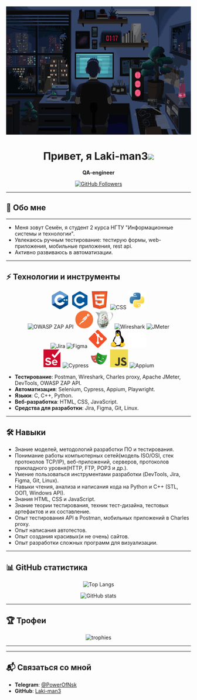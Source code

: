 <p align="center">
  <img
    src="https://github.com/Laki-man3/Laki-man3/blob/main/images/banner.gif"
    alt="banner"
    width="600"
    height="350"
  />
</p>



<h1 align="center">
  Привет, я Laki-man3<img src="https://media.giphy.com/media/hvRJCLFzcasrR4ia7z/giphy.gif" width="30px"/>
</h1>

<p align="center">
  <b>QA-engineer</b>
</p>

<p align="center">
  <!-- Бэйдж на ваши подписчики на GitHub -->
  <a href="https://github.com/Laki-man3" target="_blank">
    <img src="https://img.shields.io/github/followers/Laki-man3?style=for-the-badge&label=Follow&logo=github" alt="GitHub Followers"/>
  </a>
</p>


---

## 📝 Обо мне
---
- Меня зовут Семён, я студент 2 курса НГТУ "Информационные системы и технологии".
- Увлекаюсь ручным тестирование: тестирую формы, web-приложения, мобильные приложения, rest api.
- Активно развиваюсь в автоматизации.
---

## ⚡️ Технологии и инструменты

<p align="center">
  <img src="https://raw.githubusercontent.com/devicons/devicon/ca28c779441053191ff11710fe24a9e6c23690d6/icons/cplusplus/cplusplus-original.svg" alt="C++" width="50" weight="50"/>
  <img src="https://raw.githubusercontent.com/devicons/devicon/ca28c779441053191ff11710fe24a9e6c23690d6/icons/c/c-plain.svg" alt="C" width="50" weight="50"/>
  <img src="https://raw.githubusercontent.com/devicons/devicon/ca28c779441053191ff11710fe24a9e6c23690d6/icons/html5/html5-original.svg" alt="HTML" width="50" weight="50"/>
  <img src="https://upload.wikimedia.org/wikipedia/commons/thumb/6/62/CSS3_logo.svg/1024px-CSS3_logo.svg.png" alt="CSS" width="50" weight="50"/>
  <img src="https://raw.githubusercontent.com/devicons/devicon/ca28c779441053191ff11710fe24a9e6c23690d6/icons/python/python-original.svg" alt="Python" width="50" weight="50"/>
  <br>
  <img src="https://ih1.redbubble.net/image.1191456572.9129/st,small,507x507-pad,600x600,f8f8f8.jpg" alt="OWASP ZAP API" width="50" weight="50"/>
  <img src="https://raw.githubusercontent.com/devicons/devicon/ca28c779441053191ff11710fe24a9e6c23690d6/icons/postman/postman-original.svg" alt="Postman" width="50" weight="50"/>
  <img src="https://raw.githubusercontent.com/sevenler/software/96c3079f551536d72bacb190a86b28f6f5e0c47e/charles/icon/charles_icon.svg" alt="Charles proxy" width="50" weight="50"/>
  <img src="https://upload.wikimedia.org/wikipedia/commons/thumb/d/df/Wireshark_icon.svg/100px-Wireshark_icon.svg.png" alt="Wireshark" width="50" weight="50"/>
  <img src="https://vectorified.com/images/jmeter-icon-28.png" alt="JMeter" width="50" weight="50"/>
  <br>
  <img src="https://img.icons8.com/?size=100&id=oROcPah5ues6&format=png&color=000000" alt="Jira" width="50" weight="50"/>
  <img src="https://img.icons8.com/?size=100&id=4QNavJEq1R1g&format=png&color=000000" alt="Figma" width="50" weight="50"/>
  <img src="https://raw.githubusercontent.com/devicons/devicon/ca28c779441053191ff11710fe24a9e6c23690d6/icons/git/git-original.svg" alt="Git" width="50" weight="50"/>
  <img src="https://raw.githubusercontent.com/devicons/devicon/ca28c779441053191ff11710fe24a9e6c23690d6/icons/linux/linux-original.svg" alt="Linux" width="50" weight="50"/>
  <img src="https://github.com/ChromeDevTools/devtools-logo/raw/master/logos/svg/chrome-devtools-square-responsive.svg" alt="Devtools" width="50" weight="50"/>
  <br>
  <img src="https://raw.githubusercontent.com/devicons/devicon/ca28c779441053191ff11710fe24a9e6c23690d6/icons/selenium/selenium-original.svg" alt="Selenium" width="50" weight="50"/>
  <img src="https://raw.githubusercontent.com/cypress-io/cypress-icons/e61b554695b28267a1387a839f816c73e7a7e95e/src/logo/cypress-io-logo-round-flat.svg" alt="Cypress" width="50" weight="50"/>
  <img src="https://raw.githubusercontent.com/devicons/devicon/ca28c779441053191ff11710fe24a9e6c23690d6/icons/playwright/playwright-original.svg" alt="Playwright" width="50" weight="50"/>
  <img src="https://raw.githubusercontent.com/devicons/devicon/ca28c779441053191ff11710fe24a9e6c23690d6/icons/javascript/javascript-original.svg" alt="JavaScript" width="50" weight="50"/>
  <img src="https://play-lh.googleusercontent.com/s1a9XrFC_rkpkYlc44Huc2D5G38ZS3R9tho3367zL0CYl6ftZht8RNiihXyy1K3rzP4" alt="Appium" width="50" weight="50"/>
</p>

- **Тестирование**: Postman, Wireshark, Charles proxy, Apache JMeter, DevTools, OWASP ZAP API.
- **Автоматизация**: Selenium, Cypress, Appium, Playwright.
- **Языки**: C, C++, Python.
- **Веб-разработка**: HTML, CSS, JavaScript.
- **Средства для разработки**: Jira, Figma, Git, Linux.

---
## 🛠️ Навыки
- Знание моделей, методологий разработки ПО и тестирования.
- Понимание работы компьютерных сетей(модель ISO/OSI, стек протоколов TCP/IP), веб-приложений, серверов, протоколов прикладного уровня(HTTP, FTP, POP3 и др.).
- Умение пользоваться инструментами разработки (DevTools, Jira, Figma, Git, Linux).
- Навыки чтения, анализа и написания кода на Python и C++ (STL, ООП, Windows API).
- Знания HTML, CSS и JavaScript.
- Знание теории тестирования, техник тест-дизайна, тестовых артефактов и их составление.
- Опыт тестирования API в Postman, мобильных приложений в Charles proxy.
- Опыт написания автотестов.
- Опыт создания красивых(и не очень) сайтов.
- Опыт разработки сложных программ для визуализации.
---

## 📊 GitHub статистика

<p align="center">
  <img
    src="https://github-readme-stats.vercel.app/api/top-langs/?username=Laki-man3&layout=compact&hide_border=true&title_color=FFAE00"
    alt="Top Langs"
  />
</p>
<p align="center">
  <img
    src="https://github-readme-stats.vercel.app/api?username=Laki-man3&show_icons=true&theme=radical&hide_border=true&count_private=true"
    alt="GitHub stats"
  />
</p>

---

## 🏆 Трофеи
<p align="center">
  <img src="https://github-profile-trophy.vercel.app/?username=Laki-man3&theme=dracula&column=4" alt="trophies" />
</p>

---

---

## 📬 Связаться со мной

- **Telegram**: [@PowerOfNsk](https://t.me/PowerOfNsk)
- **GitHub**: [Laki-man3](https://github.com/Laki-man3)

<p align="center">
